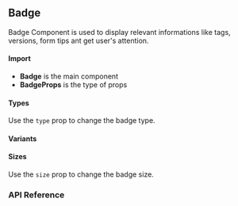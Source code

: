 ## Badge

Badge Component is used to display relevant informations like tags, versions, form tips ant get user's attention.

<div>
<LeSourceButton url="https://github.com/hiimlex/leux/tree/main/src/components/Badge"></LeSourceButton>
</div>

#### Import

<div>
<BadgeImportPreview>
</BadgeImportPreview>
</div>

- **Badge** is the main component
- **BadgeProps** is the type of props

#### Types

Use the `type` prop to change the badge type.

<div>
<BadgeTypePreview>
</BadgeTypePreview>
</div>

#### Variants

#### Sizes

Use the `size` prop to change the badge size.

### API Reference
